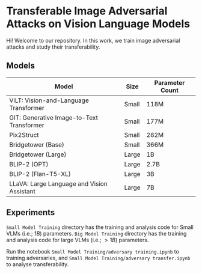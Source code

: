 # Transferable Image Adversarial Attacks on Vision Language Models

Hi! Welcome to our repository. In this work, we train image adversarial attacks and study their transferability. 

## Models

| Model                                               | Size  | Parameter Count |
|------------------------------------------------------|-------|------------------|
| ViLT: Vision-and-Language Transformer                |    Small   | 118M             |
| GIT: Generative Image-to-Text Transformer            | Small | 177M             |
| Pix2Struct                                           |Small| 282M             |
| Bridgetower (Base)                                   |Small| 366M             |
| Bridgetower (Large)                                  |Large| 1B               |
| BLIP-2 (OPT)                                         | Large | 2.7B             |
| BLIP-2 (Flan-T5-XL)                                  |Large| 3B               |
| LLaVA: Large Language and Vision Assistant           |Large| 7B               |


## Experiments

`Small Model Training` directory has the training and analysis code for Small VLMs (i.e.; $1B$) parameters. `Big Model Training` directory has the training and analysis code for large VLMs (i.e.; $> 1B$) parameters. 

Run the notebook `Small Model Training/adversary training.ipynb` to training adversaries, and `Small Model Training/adversary transfer.ipynb` to analyse transferability.


